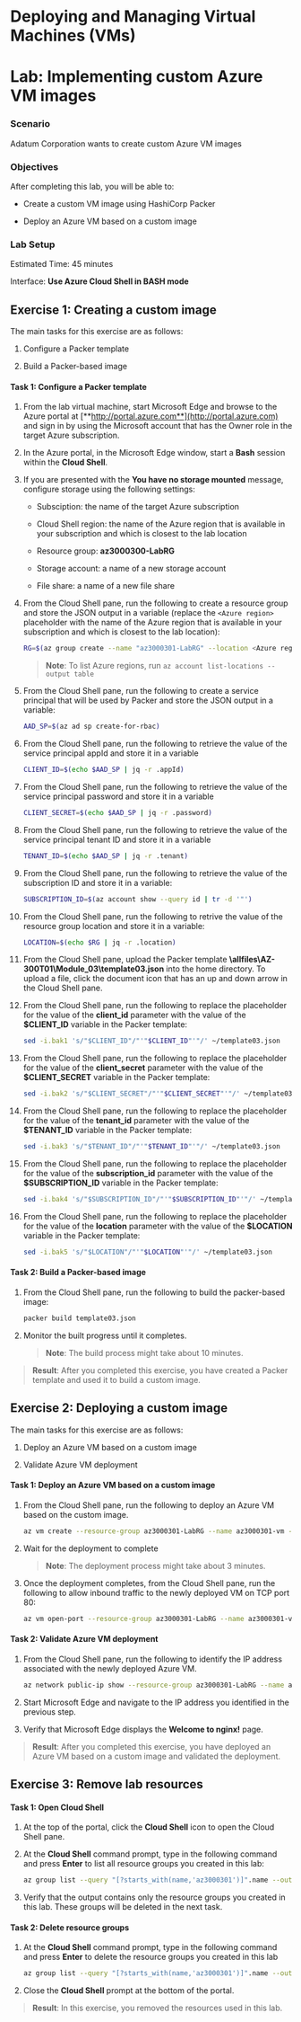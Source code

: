 ﻿# Deploying and Managing Virtual Machines (VMs)

# Lab: Implementing custom Azure VM images

### Scenario

Adatum Corporation wants to create custom Azure VM images

### Objectives

After completing this lab, you will be able to:

- Create a custom VM image using HashiCorp Packer

- Deploy an Azure VM based on a custom image

### Lab Setup

Estimated Time: 45 minutes

Interface: **Use Azure Cloud Shell in BASH mode**

## Exercise 1: Creating a custom image

The main tasks for this exercise are as follows:

1. Configure a Packer template

1. Build a Packer-based image

#### Task 1: Configure a Packer template

1. From the lab virtual machine, start Microsoft Edge and browse to the Azure portal at [**http://portal.azure.com**](http://portal.azure.com) and sign in by using the Microsoft account that has the Owner role in the target Azure subscription.

1. In the Azure portal, in the Microsoft Edge window, start a **Bash** session within the **Cloud Shell**.

1. If you are presented with the **You have no storage mounted** message, configure storage using the following settings:

   - Subsciption: the name of the target Azure subscription

   - Cloud Shell region: the name of the Azure region that is available in your subscription and which is closest to the lab location

   - Resource group: **az3000300-LabRG**

   - Storage account: a name of a new storage account

   - File share: a name of a new file share

1. From the Cloud Shell pane, run the following to create a resource group and store the JSON output in a variable (replace the `<Azure region>` placeholder with the name of the Azure region that is available in your subscription and which is closest to the lab location):

   ```sh
   RG=$(az group create --name "az3000301-LabRG" --location <Azure region>)
   ```
   > **Note**: To list Azure regions, run `az account list-locations --output table`

1. From the Cloud Shell pane, run the following to create a service principal that will be used by Packer and store the JSON output in a variable:

   ```sh
   AAD_SP=$(az ad sp create-for-rbac)
   ```

1. From the Cloud Shell pane, run the following to retrieve the value of the service principal appId and store it in a variable

   ```sh
   CLIENT_ID=$(echo $AAD_SP | jq -r .appId)
   ```

1. From the Cloud Shell pane, run the following to retrieve the value of the service principal password and store it in a variable

   ```sh
   CLIENT_SECRET=$(echo $AAD_SP | jq -r .password)
   ```

1. From the Cloud Shell pane, run the following to retrieve the value of the service principal tenant ID and store it in a variable

   ```sh
   TENANT_ID=$(echo $AAD_SP | jq -r .tenant)
   ```

1. From the Cloud Shell pane, run the following to retrieve the value of the subscription ID and store it in a variable:

   ```sh
   SUBSCRIPTION_ID=$(az account show --query id | tr -d '"')
   ```

1. From the Cloud Shell pane, run the following to retrive the value of the resource group location and store it in a variable:

   ```sh
   LOCATION=$(echo $RG | jq -r .location)
   ```

1. From the Cloud Shell pane, upload the Packer template **\\allfiles\\AZ-300T01\\Module_03\\template03.json** into the home directory. To upload a file, click the document icon that has an up and down arrow in the Cloud Shell pane. 

1. From the Cloud Shell pane, run the following to replace the placeholder for the value of the **client_id** parameter with the value of the **\$CLIENT_ID** variable in the Packer template:

   ```sh
   sed -i.bak1 's/"$CLIENT_ID"/"'"$CLIENT_ID"'"/' ~/template03.json
   ```

1. From the Cloud Shell pane, run the following to replace the placeholder for the value of the **client_secret** parameter with the value of the **\$CLIENT_SECRET** variable in the Packer template:

   ```sh
   sed -i.bak2 's/"$CLIENT_SECRET"/"'"$CLIENT_SECRET"'"/' ~/template03.json
   ```

1. From the Cloud Shell pane, run the following to replace the placeholder for the value of the **tenant_id** parameter with the value of the **\$TENANT_ID** variable in the Packer template:

   ```sh
   sed -i.bak3 's/"$TENANT_ID"/"'"$TENANT_ID"'"/' ~/template03.json
   ```

1. From the Cloud Shell pane, run the following to replace the placeholder for the value of the **subscription_id** parameter with the value of the **\$SUBSCRIPTION_ID** variable in the Packer template:

   ```sh
   sed -i.bak4 's/"$SUBSCRIPTION_ID"/"'"$SUBSCRIPTION_ID"'"/' ~/template03.json
   ```

1. From the Cloud Shell pane, run the following to replace the placeholder for the value of the **location** parameter with the value of the **\$LOCATION** variable in the Packer template:

   ```sh
   sed -i.bak5 's/"$LOCATION"/"'"$LOCATION"'"/' ~/template03.json
   ```

#### Task 2: Build a Packer-based image

1. From the Cloud Shell pane, run the following to build the packer-based image:

   ```sh
   packer build template03.json
   ```

1. Monitor the built progress until it completes.

   > **Note**: The build process might take about 10 minutes.

> **Result**: After you completed this exercise, you have created a Packer template and used it to build a custom image.

## Exercise 2: Deploying a custom image

The main tasks for this exercise are as follows:

1. Deploy an Azure VM based on a custom image

1. Validate Azure VM deployment

#### Task 1: Deploy an Azure VM based on a custom image

1. From the Cloud Shell pane, run the following to deploy an Azure VM based on the custom image.

   ```sh
   az vm create --resource-group az3000301-LabRG --name az3000301-vm --image az3000301-image --admin-username student --generate-ssh-keys
   ```

1. Wait for the deployment to complete

   > **Note**: The deployment process might take about 3 minutes.

1. Once the deployment completes, from the Cloud Shell pane, run the following to allow inbound traffic to the newly deployed VM on TCP port 80:

   ```sh
   az vm open-port --resource-group az3000301-LabRG --name az3000301-vm --port 80
   ```

#### Task 2: Validate Azure VM deployment

1. From the Cloud Shell pane, run the following to identify the IP address associated with the newly deployed Azure VM.

   ```sh
   az network public-ip show --resource-group az3000301-LabRG --name az3000301-vmPublicIP --query ipAddress
   ```

1. Start Microsoft Edge and navigate to the IP address you identified in the previous step.

1. Verify that Microsoft Edge displays the **Welcome to nginx!** page.

> **Result**: After you completed this exercise, you have deployed an Azure VM based on a custom image and validated the deployment.

## Exercise 3: Remove lab resources

#### Task 1: Open Cloud Shell

1. At the top of the portal, click the **Cloud Shell** icon to open the Cloud Shell pane.

1. At the **Cloud Shell** command prompt, type in the following command and press **Enter** to list all resource groups you created in this lab:

   ```sh
   az group list --query "[?starts_with(name,'az3000301')]".name --output tsv
   ```

1. Verify that the output contains only the resource groups you created in this lab. These groups will be deleted in the next task.

#### Task 2: Delete resource groups

1. At the **Cloud Shell** command prompt, type in the following command and press **Enter** to delete the resource groups you created in this lab

   ```sh
   az group list --query "[?starts_with(name,'az3000301')]".name --output tsv | xargs -L1 bash -c 'az group delete --name $0 --no-wait --yes'
   ```

1. Close the **Cloud Shell** prompt at the bottom of the portal.

> **Result**: In this exercise, you removed the resources used in this lab.
